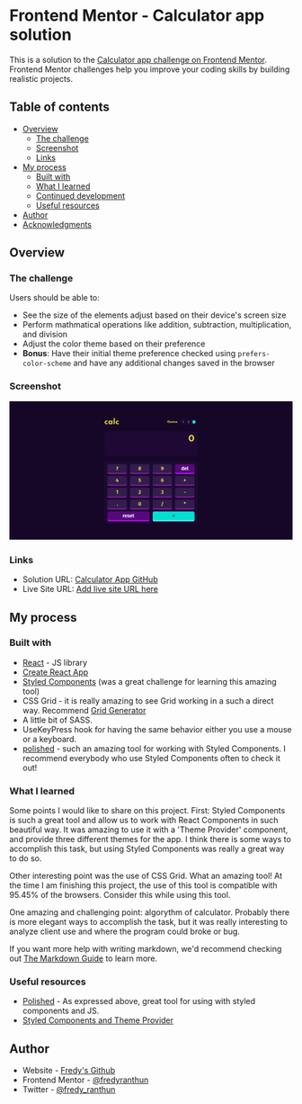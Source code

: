 # Frontend Mentor - Calculator app solution

This is a solution to the [Calculator app challenge on Frontend Mentor](https://www.frontendmentor.io/challenges/calculator-app-9lteq5N29). Frontend Mentor challenges help you improve your coding skills by building realistic projects. 

## Table of contents

- [Overview](#overview)
  - [The challenge](#the-challenge)
  - [Screenshot](#screenshot)
  - [Links](#links)
- [My process](#my-process)
  - [Built with](#built-with)
  - [What I learned](#what-i-learned)
  - [Continued development](#continued-development)
  - [Useful resources](#useful-resources)
- [Author](#author)
- [Acknowledgments](#acknowledgments)


## Overview

### The challenge

Users should be able to:

- See the size of the elements adjust based on their device's screen size
- Perform mathmatical operations like addition, subtraction, multiplication, and division
- Adjust the color theme based on their preference
- **Bonus**: Have their initial theme preference checked using `prefers-color-scheme` and have any additional changes saved in the browser

### Screenshot

![Calculator-App](./screenshot.png)

### Links

- Solution URL: [Calculator App GitHub](https://github.com/fredyranthun/calculator-app)
- Live Site URL: [Add live site URL here](https://your-live-site-url.com)

## My process

### Built with

- [React](https://reactjs.org/) - JS library
- [Create React App](https://pt-br.reactjs.org/docs/create-a-new-react-app.html)
- [Styled Components](https://styled-components.com/) (was a great challenge for learning this amazing tool)
- CSS Grid - it is really amazing to see Grid working in a such a direct way. Recommend [Grid Generator](https://grid.layoutit.com/)
- A little bit of SASS.
- UseKeyPress hook for having the same behavior either you use a mouse or a keyboard.
- [polished](https://polished.js.org/docs/) - such an amazing tool for working with Styled Components. I recommend everybody who use Styled Components often to check it out!


### What I learned

Some points I would like to share on this project.
First: Styled Components is such a great tool and allow us to work with React Components in such beautiful way.
It was amazing to use it with a 'Theme Provider' component, and provide three different themes for the app.
I think there is some ways to accomplish this task, but using Styled Components was really a great way to do so.

Other interesting point was the use of CSS Grid. What an amazing tool! At the time I am finishing this project, the use of this tool is compatible with 95.45% of the browsers. Consider this while using this tool.

One amazing and challenging point: algorythm of calculator. Probably there is more elegant ways to accomplish the task, but it was really interesting to analyze client use and where the program could broke or bug.


If you want more help with writing markdown, we'd recommend checking out [The Markdown Guide](https://www.markdownguide.org/) to learn more.


### Useful resources

- [Polished](https://polished.js.org/) - As expressed above, great tool for using with styled components and JS.
- [Styled Components and Theme Provider](https://styled-components.com/)

## Author

- Website - [Fredy's Github](https://github.com/fredyranthun)
- Frontend Mentor - [@fredyranthun](https://www.frontendmentor.io/profile/fredyranthun)
- Twitter - [@fredy_ranthun](https://www.twitter.com/fredy_ranthun)


